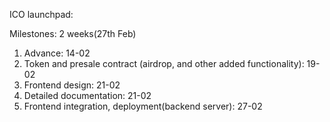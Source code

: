 ICO launchpad:

Milestones: 2 weeks(27th Feb)
1. Advance: 14-02
2. Token and presale contract (airdrop, and other added functionality): 19-02
3. Frontend design: 21-02
4. Detailed documentation: 21-02
5. Frontend integration, deployment(backend server): 27-02
